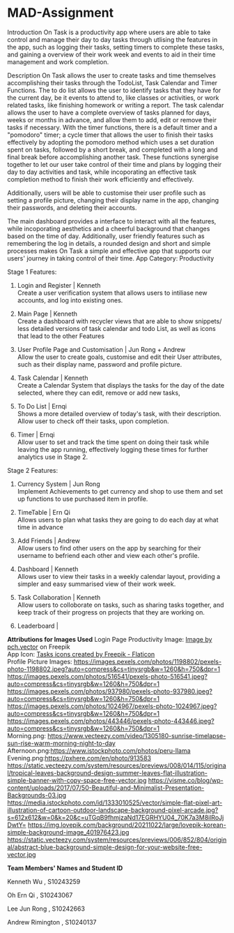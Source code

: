 # MAD-Assignment

Introduction
On Task is a productivity app where users are able to take control and manage their day to day tasks through utlising the features in the app, such as logging their tasks, setting timers to complete these tasks, and gaining a overview of their work week and events to aid in their time management and work completion.

Description
On Task allows the user to create tasks and time themselves accomplishing their tasks through the TodoList, Task Calendar and Timer Functions. 
The to do list allows the user to identify tasks that they have for the current day, be it events to attend to, like classes or activities, or work related tasks, like finishing homework or writing a report. The task calendar allows the user to have a complete overview of tasks planned for days, weeks or months in advance, and allow them to add, edit or remove their tasks if necessary. With the timer functions, there is a default timer and a "pomodoro" timer; a cycle timer that allows the user to finish their tasks effectively by adopting the pomodoro method which uses a set duration spent on tasks, followed by a short break, and completed with a long and final break before accomplishing another task. These functions synergise together to let our user take control of their time and plans by logging their day to day activities and task, while incoporating an effective task completion method to finish their work efficiently and effectively. 

Additionally, users will be able to customise their user profile such as setting a profile picture, changing their display name in the app, changing their passwords, and deleting their accounts.

The main dashboard provides a interface to interact with all the features, while incoporating aesthetics and a cheerful background that changes based on the time of day. Additionally, user friendly features such as remembering the log in details, a rounded design and short and simple processes makes On Task a simple and effective app that supports our users' journey in taking control of their time.
App Category: Productivity

Stage 1 Features: 

1. Login and Register | Kenneth<br>
Create a user verification system that allows users to intiliase new accounts, and log into existing ones.

2. Main Page | Kenneth<br>
Create a dashboard with recycler views that are able to show snippets/ less detailed versions of task calendar and todo List, as well as icons that lead to the other Features

3. User Profile Page and Customisation | Jun Rong + Andrew<br> 
Allow the user to create goals, customise and edit their User attributes, such as their display name, password and profile picture.

4. Task Calendar | Kenneth<br>
Create a Calendar System that displays the tasks for the day of the date selected, where they can edit, remove or add new tasks,

5. To Do List | Ernqi<br>
Shows a more detailed overview of today's task, with their description. Allow user to check off their tasks, upon completion.

6. Timer | Ernqi<br>
Allow user to set and track the time spent on doing their task while leaving the app running, effectively logging these times for further analytics use in Stage 2.

Stage 2 Features:

1. Currency System | Jun Rong <br>
Implement Achievements to get currency and shop to use them and set up functions to use purchased item in profile.

2. TimeTable | Ern Qi<br>
Allows users to plan what tasks they are going to do each day at what time in advance

3. Add Friends | Andrew<br>
Allow users to find other users on the app by searching for their username to befriend each other and view each other's profile.

4. Dashboard | Kenneth<br>
Allows user to view their tasks in a weekly calendar layout, providing a simpler and easy summarised view of their work week.

5. Task Collaboration | Kenneth<br>
Allow users to colloborate on tasks, such as sharing tasks together, and keep track of their progress on projects that they are working on.

6. Leaderboard |





**Attributions for Images Used**
Login Page Productivity Image: <a href="https://www.freepik.com/free-vector/timing-project-scheduling_6976404.htm#query=productivity&position=3&from_view=search&track=sph">Image by pch.vector</a> on Freepik<br>
App Icon: <a href="https://www.flaticon.com/free-icons/tasks" title="tasks icons">Tasks icons created by Freepik - Flaticon</a><br>
Profile Picture Images: https://images.pexels.com/photos/1198802/pexels-photo-1198802.jpeg?auto=compress&cs=tinysrgb&w=1260&h=750&dpr=1<br>
https://images.pexels.com/photos/516541/pexels-photo-516541.jpeg?auto=compress&cs=tinysrgb&w=1260&h=750&dpr=1<br>
https://images.pexels.com/photos/937980/pexels-photo-937980.jpeg?auto=compress&cs=tinysrgb&w=1260&h=750&dpr=1<br>
https://images.pexels.com/photos/1024967/pexels-photo-1024967.jpeg?auto=compress&cs=tinysrgb&w=1260&h=750&dpr=1<br>
https://images.pexels.com/photos/443446/pexels-photo-443446.jpeg?auto=compress&cs=tinysrgb&w=1260&h=750&dpr=1<br>
Morning.png: https://www.vecteezy.com/video/1305180-sunrise-timelapse-sun-rise-warm-morning-night-to-day<br>
Afternoon.png:https://www.istockphoto.com/photos/peru-llama<br>
Evening.png:https://pxhere.com/en/photo/913583<br>
https://static.vecteezy.com/system/resources/previews/008/014/115/original/tropical-leaves-background-design-summer-leaves-flat-illustration-simple-banner-with-copy-space-free-vector.jpg
https://visme.co/blog/wp-content/uploads/2017/07/50-Beautiful-and-Minimalist-Presentation-Backgrounds-03.jpg
https://media.istockphoto.com/id/1333010525/vector/simple-flat-pixel-art-illustration-of-cartoon-outdoor-landscape-background-pixel-arcade.jpg?s=612x612&w=0&k=20&c=uTGqB9fhmjzaNd17EGRHYU04_70K7a3M8ilRoJjDwtY=
https://img.lovepik.com/background/20211022/large/lovepik-korean-simple-background-image_401976423.jpg
https://static.vecteezy.com/system/resources/previews/006/852/804/original/abstract-blue-background-simple-design-for-your-website-free-vector.jpg

**Team Members' Names and Student ID**

Kenneth Wu , S10243259

Oh Ern Qi , S10243067

Lee Jun Rong , S10242663

Andrew Rimington , S10240137


